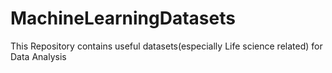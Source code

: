 # MachineLearningDatasets
This Repository contains useful datasets(especially Life science related) for Data Analysis
